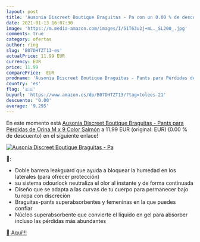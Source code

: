 ```yaml
---
layout: post
title: 'Ausonia Discreet Boutique Braguitas - Pa con un 0.00 % de descuento'
date: 2021-01-13 16:07:30
image: 'https://m.media-amazon.com/images/I/51T63u2j+mL._SL200_.jpg'
comments: true
category: ofertas
author: ring
slug: 'B07DHTZT13-es'
actualPrice: 11.99 EUR
currency: EUR
price: 11.99
comparePrice:  EUR
prodname: 'Ausonia Discreet Boutique Braguitas - Pants para Pérdidas de Orina M x 9 Color Salmón'
country: 'es'
flag: '🇪🇸'
buyurl: 'https://www.amazon.es/dp/B07DHTZT13/?tag=tolees-21'
descuento: '0.00'
average: '9.295'
---
```


En este momento está [Ausonia Discreet Boutique Braguitas - Pants para Pérdidas de Orina M x 9 Color Salmón](https://www.amazon.es/dp/B07DHTZT13/?tag=tolees-21) a 11.99 EUR (original:  EUR) (0.00 %  de descuento) en el siguiente enlace!

[![Ausonia Discreet Boutique Braguitas - Pa](https://m.media-amazon.com/images/I/51T63u2j+mL._SL200_.jpg)](https://www.amazon.es/dp/B07DHTZT13/?tag=tolees-21)

🔎:

- Doble barrera leakguard que ayuda a bloquear la humedad en los laterales (para ofrecer protección)
- su sistema odourlock neutraliza el olor al instante y de forma continuada
- Diseño que se adapta a las curvas de tu cuerpo para permanecer bajo tu ropa con discreción
- Braguitas-pants superabsorbentes y femeninas en la que puedes confiar
- Núcleo superabsorbente que convierte el líquido en gel para absorber incluso las pérdidas más abundantes

[🛒 Aquí!!!](https://www.amazon.es/dp/B07DHTZT13/?tag=tolees-21)
